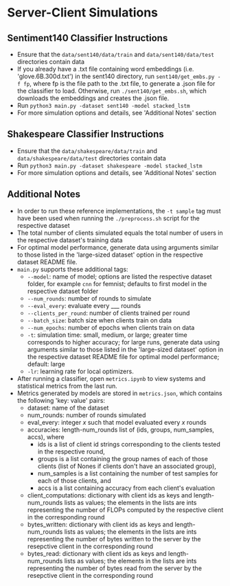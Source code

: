 # Server-Client Simulations

## Sentiment140 Classifier Instructions
- Ensure that the ```data/sent140/data/train``` and ```data/sent140/data/test``` directories contain data
- If you already have a .txt file containing word embeddings (i.e. 'glove.6B.300d.txt') in the sent140 directory, run ```sent140/get_embs.py -f fp```, where fp is the file path to the .txt file, to generate a .json file for the classifier to load. Otherwise, run ```./sent140/get_embs.sh```, which downloads the embeddings and creates the .json file.
- Run ```python3 main.py -dataset sent140 -model stacked_lstm```
- For more simulation options and details, see 'Additional Notes' section

## Shakespeare Classifier Instructions
- Ensure that the ```data/shakespeare/data/train``` and ```data/shakespeare/data/test``` directories contain data
- Run ```python3 main.py -dataset shakespeare -model stacked_lstm```
- For more simulation options and details, see 'Additional Notes' section

## Additional Notes
- In order to run these reference implementations, the ```-t sample``` tag must have been used when running the ```./preprocess.sh``` script for the respective dataset
- The total number of clients simulated equals the total number of users in the respective dataset's training data
- For optimal model performance, generate data using arguments similar to those listed in the 'large-sized dataset' option in the respective dataset README file.
- ```main.py``` supports these additional tags:
    - ```--model```: name of model; options are listed the respective dataset folder, for example ```cnn``` for femnist; defaults to first model in the respective dataset folder
    - ```--num_rounds```: number of rounds to simulate
    - ```--eval_every```: evaluate every ___ rounds
    - ```--clients_per_round```: number of clients trained per round
    - ```--batch_size```: batch size when clients train on data
    - ```--num_epochs```: number of epochs when clients train on data
    - ```-t```: simulation time: small, medium, or large; greater time corresponds to higher accuracy; for large runs, generate data using arguments similar to those listed in the 'large-sized dataset' option in the respective dataset README file for optimal model performance; default: large
    - ```-lr```: learning rate for local optimizers. 
- After running a classifier, open ```metrics.ipynb``` to view systems and statistical metrics from the last run.
- Metrics generated by models are stored in ```metrics.json```, which contains the following 'key: value' pairs:
    - dataset: name of the dataset
    - num_rounds: number of rounds simulated
    - eval_every: integer *x* such that model evaluated every *x* rounds
    - accuracies: length-num_rounds list of (ids, groups, num_samples, accs), where 
        - ids is a list of client id strings corresponding to the clients tested in the respective round, 
        - groups is a list containing the group names of each of those clients (list of Nones if clients don't have an associated group), 
        - num_samples is a list containing the number of test samples for each of those clients, and
        - accs is a list containing accuracy from each client's evaluation
    - client_computations: dictionary with client ids as keys and length-num_rounds lists as values; the elements in the lists are ints representing the number of FLOPs computed by the respective client in the corresponding round
    - bytes_written: dictionary with client ids as keys and length-num_rounds lists as values; the elements in the lists are ints representing the number of bytes written to the server by the resepctive client in the corresponding round
    - bytes_read: dictionary with client ids as keys and length-num_rounds lists as values; the elements in the lists are ints representing the number of bytes read from the server by the resepctive client in the corresponding round
